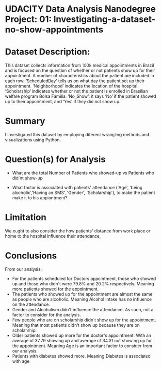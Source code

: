# UDACITY Data Analysis Nanodegree Project: 01: Investigating-a-dataset-no-show-appointments
# Dataset Description:
This dataset collects information from 100k medical appointments in Brazil and is focused on the question of whether or not patients show up for their appointment. A number of characteristics about the patient are included in each row. ‘ScheduledDay’ tells us on what day the patient set up their appointment. ‘Neighborhood’ indicates the location of the hospital. ‘Scholarship’ indicates whether or not the patient is enrolled in Brasilian welfare program Bolsa Família. ‘No_Show’: it says ‘No’ if the patient showed up to their appointment, and ‘Yes’ if they did not show up.

# Summary
I investigated this dataset by employing diferent wrangling methods and visualizations using Python.

# Question(s) for Analysis
- What are the total Number of Patients who showed-up vs Patients who did'nt show-up

- What factor is associated with patients' attendance ('Age', 'being alcoholic','Having an SMS', 'Gender', 'Scholarship'), to make the patient make it to his appiontment?

# Limitation
We ought to also consider the how patients' distance from work place or home to the hospital influence their attendance.

# Conclusions
From our analysis;

- For the patients scheduled for Doctors appointment, those who showed up and those who didn't were 79.8% and 20.2% respectively. Meaning more patients showed for the appointment.
- The patients who showed up for the appointment are almost the same as people who are alcoholic. Meaning Alcohol intake has no influence on the attendance.
- Gender and Alcoholism didn't influence the attendance. As such, not a factor to consider for the analysis.
- Few people who are on scholarship didn't show up for the appointment. Meaning that most patients didn't show up because they are on scholarship.
- Older patients showed up more for the doctor's appointment. With an average of 37.79 showing up and average of 34.31 not showing up for the appointment. Meaning Age is an important factor to consider from our analysis.
- Patients with diabetes showed more. Meaning Diabetes is associated with age.

